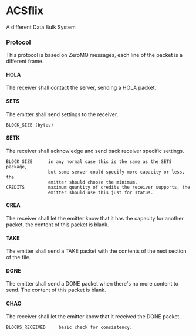 # ACSflix
A different Data Bulk System 

### Protocol

This protocol is based on ZeroMQ messages, each line of the packet
is a different frame.

#### HOLA

The receiver shall contact the server, sending a HOLA packet.

#### SETS

The emitter shall send settings to the receiver.

    BLOCK_SIZE (bytes)

#### SETK

The receiver shall acknowledge and send back receiver specific settings.

    BLOCK_SIZE      in any normal case this is the same as the SETS package,
                    but some server could specify more capacity or less, the
                    emitter should choose the minimum.
    CREDITS         maximum quantity of credits the receiver supports, the
                    emitter should use this just for status.

#### CREA

The receiver shall let the emitter know that it has the capacity for another
packet, the content of this packet is blank.

#### TAKE

The emitter shall send a TAKE packet with the contents of the next section of
the file.

#### DONE

The emitter shall send a DONE packet when there's no more content to send.
The content of this packet is blank.

#### CHAO

The receiver shall let the emitter know that it received the DONE packet.

    BLOCKS_RECEIVED     basic check for consistency.
